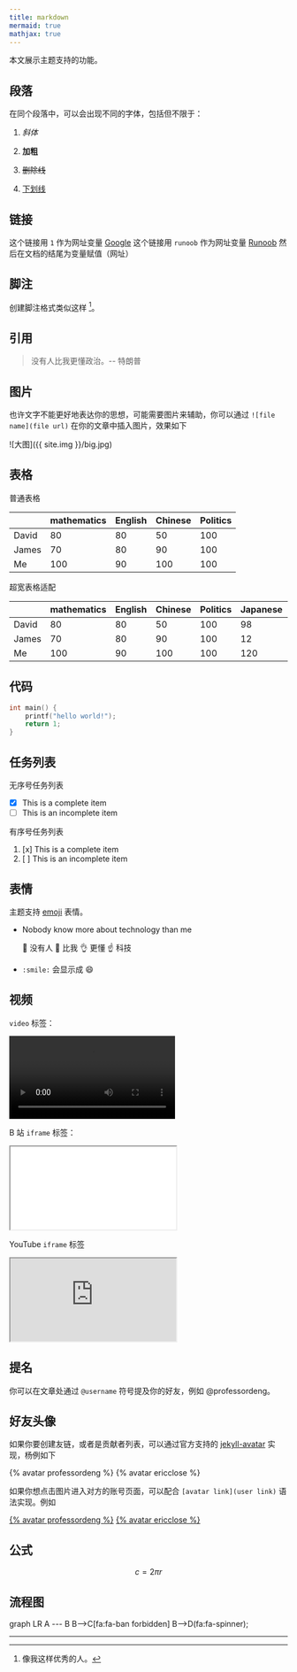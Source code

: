 ```yaml
---
title: markdown
mermaid: true
mathjax: true
---
```


本文展示主题支持的功能。

## 段落

在同个段落中，可以会出现不同的字体，包括但不限于：

1. *斜体*

2. **加粗**

3. ~~删除线~~

4. <u>下划线</u>

## 链接

这个链接用 `1` 作为网址变量 [Google][1]
这个链接用 `runoob` 作为网址变量 [Runoob][runoob]
然后在文档的结尾为变量赋值（网址）

[1]: http://www.google.com/
[runoob]: http://www.runoob.com/

## 脚注

创建脚注格式类似这样 [^professordeng]。

[^professordeng]: 像我这样优秀的人。

## 引用

> 没有人比我更懂政治。-- 特朗普

## 图片

也许文字不能更好地表达你的思想，可能需要图片来辅助，你可以通过 `![file name](file url)` 在你的文章中插入图片，效果如下

![大图]({{ site.img }}/big.jpg)

## 表格

普通表格

|       | mathematics | English | Chinese | Politics |
| ----- | ----------- | ------- | ------- | -------- |
| David | 80          | 80      | 50      | 100      |
| James | 70          | 80      | 90      | 100      |
| Me    | 100         | 90      | 100     | 100      |

超宽表格适配

|       | mathematics | English | Chinese | Politics | Japanese | python | basketball | javascript |
| ----- | ----------- | ------- | ------- | -------- | -------- | ------ | ---------- | ---------- |
| David | 80          | 80      | 50      | 100      | 98       | 100    | 99         | 1          |
| James | 70          | 80      | 90      | 100      | 12       | 90     | 88         | 2          |
| Me    | 100         | 90      | 100     | 100      | 120      | 50     | 77         | 3          |

## 代码

```c
int main() {
	printf("hello world!");
	return 1;
}
```

## 任务列表

无序号任务列表

- [x] This is a complete item
- [ ] This is an incomplete item

有序号任务列表

1. [x] This is a complete item
2. [ ] This is an incomplete item

## 表情

主题支持 [emoji](https://emojipedia.org/) 表情。

- Nobody know more about technology than me

  🙌 没有人 👐 比我 👌 更懂 ☝ 科技
	
- `:smile:` 会显示成 :smile:

## 视频

`video` 标签：

<video src="https://cdn-video.xinpianchang.com/5b7fc02a84108.mp4" controls controlsList="nodownload"></video>

B 站 `iframe` 标签：

<iframe src="//player.bilibili.com/player.html?bvid=BV1ki4y1b7ge&page=1&high_quality=1&danmaku=0" allowfullscreen> </iframe>

YouTube `iframe` 标签

<iframe src="https://www.youtube.com/embed/-wFsYY71wyk" allowfullscreen></iframe>

## 提名

你可以在文章处通过 `@username` 符号提及你的好友，例如 @professordeng。

## 好友头像

如果你要创建友链，或者是贡献者列表，可以通过官方支持的 [jekyll-avatar](https://github.com/benbalter/jekyll-avatar/) 实现，杨例如下

{% avatar professordeng %}
{% avatar ericclose %}

如果你想点击图片进入对方的账号页面，可以配合 `[avatar link](user link)` 语法实现。例如

[{% avatar professordeng %}](https://github.com/professordeng)
[{% avatar ericclose %}](https://github.com/ericclose)

## 公式

$$
c=2 \pi r
$$

## 流程图


<div class="mermaid">
graph LR
    A --- B
    B-->C[fa:fa-ban forbidden]
    B-->D(fa:fa-spinner);
</div>

---